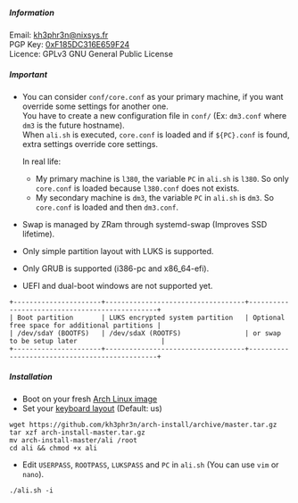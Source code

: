 ##### Information

Email: kh3phr3n@nixsys.fr  
PGP Key: [0xF185DC316E659F24](https://pgp.mit.edu/pks/lookup?op=vindex&search=0xF185DC316E659F24)  
Licence: GPLv3 GNU General Public License  

##### Important

- You can consider `conf/core.conf` as your primary machine, if you want override some settings for another one.  
You have to create a new configuration file in `conf/` (Ex: `dm3.conf` where `dm3` is the future hostname).  
When `ali.sh` is executed, `core.conf` is loaded and if `${PC}.conf` is found, extra settings override core settings.

    In real life:  
    - My primary machine is `l380`, the variable `PC` in `ali.sh` is `l380`. So only `core.conf` is loaded because `l380.conf` does not exists.
    - My secondary machine is `dm3`, the variable `PC` in `ali.sh` is `dm3`. So `core.conf` is loaded and then `dm3.conf`.

- Swap is managed by ZRam through systemd-swap (Improves SSD lifetime).
- Only simple partition layout with LUKS is supported.
- Only GRUB is supported (i386-pc and x86_64-efi).
- UEFI and dual-boot windows are not supported yet.

```
+----------------------+-----------------------------------+-----------------------------------------------+
| Boot partition       | LUKS encrypted system partition   | Optional free space for additional partitions |
| /dev/sdaY (BOOTFS)   | /dev/sdaX (ROOTFS)                | or swap to be setup later                     |
+----------------------+-----------------------------------+-----------------------------------------------+
```

##### Installation

- Boot on your fresh [Arch Linux image](https://www.archlinux.org/download)
- Set your [keyboard layout](https://wiki.archlinux.org/index.php/Installation_guide#Set_the_keyboard_layout) (Default: us)

```
wget https://github.com/kh3phr3n/arch-install/archive/master.tar.gz
tar xzf arch-install-master.tar.gz
mv arch-install-master/ali /root
cd ali && chmod +x ali
```

- Edit `USERPASS`, `ROOTPASS`, `LUKSPASS` and `PC` in `ali.sh` (You can use `vim` or `nano`).

```
./ali.sh -i
```

